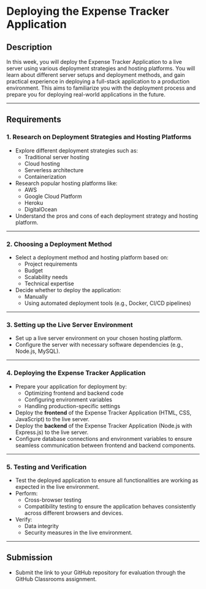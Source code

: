 # Deploying the Expense Tracker Application

## **Description**
In this week, you will deploy the Expense Tracker Application to a live server using various deployment strategies and hosting platforms. You will learn about different server setups and deployment methods, and gain practical experience in deploying a full-stack application to a production environment. This aims to familiarize you with the deployment process and prepare you for deploying real-world applications in the future.

---

## **Requirements**

### **1. Research on Deployment Strategies and Hosting Platforms**
- Explore different deployment strategies such as:
  - Traditional server hosting
  - Cloud hosting
  - Serverless architecture
  - Containerization
- Research popular hosting platforms like:
  - AWS
  - Google Cloud Platform
  - Heroku
  - DigitalOcean
- Understand the pros and cons of each deployment strategy and hosting platform.

---

### **2. Choosing a Deployment Method**
- Select a deployment method and hosting platform based on:
  - Project requirements
  - Budget
  - Scalability needs
  - Technical expertise
- Decide whether to deploy the application:
  - Manually
  - Using automated deployment tools (e.g., Docker, CI/CD pipelines)

---

### **3. Setting up the Live Server Environment**
- Set up a live server environment on your chosen hosting platform.
- Configure the server with necessary software dependencies (e.g., Node.js, MySQL).

---

### **4. Deploying the Expense Tracker Application**
- Prepare your application for deployment by:
  - Optimizing frontend and backend code
  - Configuring environment variables
  - Handling production-specific settings
- Deploy the **frontend** of the Expense Tracker Application (HTML, CSS, JavaScript) to the live server.
- Deploy the **backend** of the Expense Tracker Application (Node.js with Express.js) to the live server.
- Configure database connections and environment variables to ensure seamless communication between frontend and backend components.

---

### **5. Testing and Verification**
- Test the deployed application to ensure all functionalities are working as expected in the live environment.
- Perform:
  - Cross-browser testing
  - Compatibility testing to ensure the application behaves consistently across different browsers and devices.
- Verify:
  - Data integrity
  - Security measures in the live environment.

---

## **Submission**
- Submit the link to your GitHub repository for evaluation through the GitHub Classrooms assignment.
